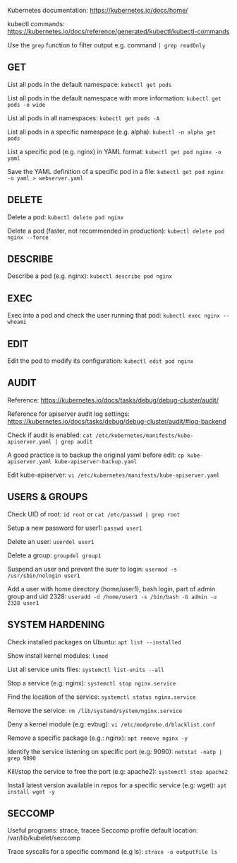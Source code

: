 Kubernetes documentation: https://kubernetes.io/docs/home/

kubectl commands: https://kubernetes.io/docs/reference/generated/kubectl/kubectl-commands

Use the `grep` function to filter output e.g. command `| grep readOnly`

## GET

List all pods in the default namespace: `kubectl get pods`

List all pods in the default namespace with more information: `kubectl get pods -o wide`

List all pods in all namespaces: `kubectl get pods -A`

List all pods in a specific namespace (e.g. alpha): `kubectl -n alpha get pods`

List a specific pod (e.g. nginx) in YAML format: `kubectl get pod nginx -o yaml`

Save the YAML definition of a specific pod in a file: `kubectl get pod nginx -o yaml > webserver.yaml`

## DELETE

Delete a pod: `kubectl delete pod nginx`

Delete a pod (faster, not recommended in production): `kubectl delete pod nginx --force`

## DESCRIBE

Describe a pod (e.g. nginx): `kubectl describe pod nginx`

## EXEC

Exec into a pod and check the user running that pod: `kubectl exec nginx -- whoami`

## EDIT

Edit the pod to modify its configuration: `kubectl edit pod nginx`

## AUDIT

Reference: https://kubernetes.io/docs/tasks/debug/debug-cluster/audit/

Reference for apiserver audit log settings: https://kubernetes.io/docs/tasks/debug/debug-cluster/audit/#log-backend

Check if audit is enabled: `cat /etc/kubernetes/manifests/kube-apiserver.yaml | grep audit`

A good practice is to backup the original yaml before edit: `cp kube-apiserver.yaml kube-apiserver-backup.yaml`

Edit kube-apiserver: `vi /etc/kubernetes/manifests/kube-apiserver.yaml`

## USERS & GROUPS

Check UID of root: `id root` or `cat /etc/passwd | grep root`

Setup a new password for user1: `passwd user1`

Delete an user: `userdel user1`

Delete a group: `groupdel group1`

Suspend an user and prevent the suer to login: `usermod -s /usr/sbin/nologin user1`

Add a user with home directory (home/user1), bash login, part of admin group and uid 2328:
`useradd -d /home/user1 -s /bin/bash -G admin -u 2328 user1`

## SYSTEM HARDENING

Check installed packages on Ubuntu: `apt list --installed`

Show install kernel modules: `lsmod`

List all service units files: `systemctl list-units --all`

Stop a service (e.g: nginx): `systemctl stop nginx.service`

Find the location of the service: `systemctl status nginx.service`

Remove the service: `rm /lib/systemd/system/nginx.service`

Deny a kernel module (e.g: evbug): `vi /etc/modprobe.d/blacklist.conf`

Remove a specific package (e.g.: nginx): `apt remove nginx -y`

Identify the service listening on specific port (e.g: 9090): `netstat -natp | grep 9090`

Kill/stop the service to free the port (e.g: apache2): `systemctl stop apache2`

Install latest version available in repos for a specific service (e.g: wget): `apt install wget -y`

## SECCOMP

Useful programs: strace, tracee
Seccomp profile default location: /var/lib/kubelet/seccomp

Trace syscalls for a specific command (e.g ls): `strace -o outputfile ls`


